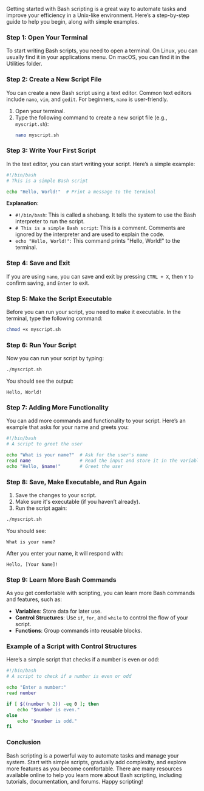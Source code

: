 Getting started with Bash scripting is a great way to automate tasks and improve your efficiency in a Unix-like environment. Here’s a step-by-step guide to help you begin, along with simple examples.

### Step 1: Open Your Terminal

To start writing Bash scripts, you need to open a terminal. On Linux, you can usually find it in your applications menu. On macOS, you can find it in the Utilities folder.

### Step 2: Create a New Script File

You can create a new Bash script using a text editor. Common text editors include `nano`, `vim`, and `gedit`. For beginners, `nano` is user-friendly.

1. Open your terminal.
2. Type the following command to create a new script file (e.g., `myscript.sh`):
   ```bash
   nano myscript.sh
   ```

### Step 3: Write Your First Script

In the text editor, you can start writing your script. Here’s a simple example:

```bash
#!/bin/bash
# This is a simple Bash script

echo "Hello, World!"  # Print a message to the terminal
```

**Explanation**:
- `#!/bin/bash`: This is called a shebang. It tells the system to use the Bash interpreter to run the script.
- `# This is a simple Bash script`: This is a comment. Comments are ignored by the interpreter and are used to explain the code.
- `echo "Hello, World!"`: This command prints "Hello, World!" to the terminal.

### Step 4: Save and Exit

If you are using `nano`, you can save and exit by pressing `CTRL + X`, then `Y` to confirm saving, and `Enter` to exit.

### Step 5: Make the Script Executable

Before you can run your script, you need to make it executable. In the terminal, type the following command:

```bash
chmod +x myscript.sh
```

### Step 6: Run Your Script

Now you can run your script by typing:

```bash
./myscript.sh
```

You should see the output:

```
Hello, World!
```

### Step 7: Adding More Functionality

You can add more commands and functionality to your script. Here’s an example that asks for your name and greets you:

```bash
#!/bin/bash
# A script to greet the user

echo "What is your name?"  # Ask for the user's name
read name                  # Read the input and store it in the variable 'name'
echo "Hello, $name!"       # Greet the user
```

### Step 8: Save, Make Executable, and Run Again

1. Save the changes to your script.
2. Make sure it's executable (if you haven’t already).
3. Run the script again:

```bash
./myscript.sh
```

You should see:

```
What is your name?
```

After you enter your name, it will respond with:

```
Hello, [Your Name]!
```

### Step 9: Learn More Bash Commands

As you get comfortable with scripting, you can learn more Bash commands and features, such as:

- **Variables**: Store data for later use.
- **Control Structures**: Use `if`, `for`, and `while` to control the flow of your script.
- **Functions**: Group commands into reusable blocks.

### Example of a Script with Control Structures

Here’s a simple script that checks if a number is even or odd:

```bash
#!/bin/bash
# A script to check if a number is even or odd

echo "Enter a number:"
read number

if [ $((number % 2)) -eq 0 ]; then
    echo "$number is even."
else
    echo "$number is odd."
fi
```

### Conclusion

Bash scripting is a powerful way to automate tasks and manage your system. Start with simple scripts, gradually add complexity, and explore more features as you become comfortable. There are many resources available online to help you learn more about Bash scripting, including tutorials, documentation, and forums. Happy scripting!